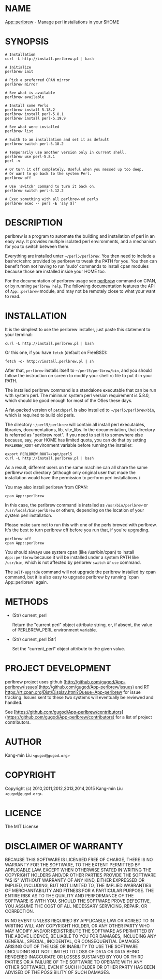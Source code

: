 # NAME

[App::perlbrew](https://metacpan.org/pod/App::perlbrew) - Manage perl installations in your $HOME

# SYNOPSIS

    # Installation
    curl -L http://install.perlbrew.pl | bash

    # Initialize
    perlbrew init

    # Pick a preferred CPAN mirror
    perlbrew mirror

    # See what is available
    perlbrew available

    # Install some Perls
    perlbrew install 5.18.2
    perlbrew install perl-5.8.1
    perlbrew install perl-5.19.9

    # See what were installed
    perlbrew list

    # Swith to an installation and set it as default
    perlbrew switch perl-5.18.2

    # Temporarily use another version only in current shell.
    perlbrew use perl-5.8.1
    perl -v

    # Or turn it off completely. Useful when you messed up too deep.
    # Or want to go back to the system Perl.
    perlbrew off

    # Use 'switch' command to turn it back on.
    perlbrew switch perl-5.12.2

    # Exec something with all perlbrew-ed perls
    perlbrew exec -- perl -E 'say $]'

# DESCRIPTION

perlbrew is a program to automate the building and installation of perl in an
easy way. It provides multiple isolated perl environments, and a mechanism
for you to switch between them.

Everything are installed unter `~/perl5/perlbrew`. You then need to include a
bashrc/cshrc provided by perlbrew to tweak the PATH for you. You then can
benefit from not having to run 'sudo' commands to install
cpan modules because those are installed inside your HOME too.

For the documentation of perlbrew usage see [perlbrew](https://metacpan.org/pod/perlbrew) command
on CPAN, or by running `perlbrew help`. The following documentation
features the API of `App::perlbrew` module, and may not be remotely
close to what your want to read.

# INSTALLATION

It is the simplest to use the perlbrew installer, just paste this statement to
your terminal:

    curl -L http://install.perlbrew.pl | bash

Or this one, if you have `fetch` (default on FreeBSD):

    fetch -o- http://install.perlbrew.pl | sh

After that, `perlbrew` installs itself to `~/perl5/perlbrew/bin`, and you
should follow the instruction on screen to modify your shell rc file to put it
in your PATH.

The installed perlbrew command is a standalone executable that can be run with
system perl. The minimum system perl version requirement is 5.8.0, which should
be good enough for most of the OSes these days.

A fat-packed version of `patchperl` is also installed to
`~/perl5/perlbrew/bin`, which is required to build old perls.

The directory `~/perl5/perlbrew` will contain all install perl executables,
libraries, documentations, lib, site\_libs. In the documentation, that directory
is referred as "perlbrew root". If you need to set it to somewhere else because,
say, your HOME has limited quota, you can do that by setting `PERLBREW_ROOT`
environment variable before running the installer:

    export PERLBREW_ROOT=/opt/perl5
    curl -L http://install.perlbrew.pl | bash

As a result, different users on the same machine can all share the same perlbrew
root directory (although only original user that made the installation would
have the permission to perform perl installations.)

You may also install perlbrew from CPAN:

    cpan App::perlbrew

In this case, the perlbrew command is installed as `/usr/bin/perlbrew` or
`/usr/local/bin/perlbrew` or others, depending on the location of your system
perl installation.

Please make sure not to run this with one of the perls brewed with
perlbrew. It's the best to turn perlbrew off before you run that, if you're
upgrading.

    perlbrew off
    cpan App::perlbrew

You should always use system cpan (like /usr/bin/cpan) to install
`App::perlbrew` because it will be installed under a system PATH like
`/usr/bin`, which is not affected by perlbrew `switch` or `use` command.

The `self-upgrade` command will not upgrade the perlbrew installed by cpan
command, but it is also easy to upgrade perlbrew by running \`cpan App::perlbrew\`
again.

# METHODS

- (Str) current\_perl

    Return the "current perl" object attribute string, or, if absent, the value of
    PERLBREW\_PERL environment variable.

- (Str) current\_perl (Str)

    Set the "current\_perl" object attribute to the given value.

# PROJECT DEVELOPMENT

perlbrew project uses github
[http://github.com/gugod/App-perlbrew/issues](http://github.com/gugod/App-perlbrew/issues) and RT
<https://rt.cpan.org/Dist/Display.html?Queue=App-perlbrew> for issue
tracking. Issues sent to these two systems will eventually be reviewed
and handled.

See [https://github.com/gugod/App-perlbrew/contributors](https://github.com/gugod/App-perlbrew/contributors) for a list
of project contributors.

# AUTHOR

Kang-min Liu  `<gugod@gugod.org>`

# COPYRIGHT

Copyright (c) 2010,2011,2012,2013,2014,2015 Kang-min Liu `<gugod@gugod.org>`.

# LICENCE

The MIT License

# DISCLAIMER OF WARRANTY

BECAUSE THIS SOFTWARE IS LICENSED FREE OF CHARGE, THERE IS NO WARRANTY
FOR THE SOFTWARE, TO THE EXTENT PERMITTED BY APPLICABLE LAW. EXCEPT WHEN
OTHERWISE STATED IN WRITING THE COPYRIGHT HOLDERS AND/OR OTHER PARTIES
PROVIDE THE SOFTWARE "AS IS" WITHOUT WARRANTY OF ANY KIND, EITHER
EXPRESSED OR IMPLIED, INCLUDING, BUT NOT LIMITED TO, THE IMPLIED
WARRANTIES OF MERCHANTABILITY AND FITNESS FOR A PARTICULAR PURPOSE. THE
ENTIRE RISK AS TO THE QUALITY AND PERFORMANCE OF THE SOFTWARE IS WITH
YOU. SHOULD THE SOFTWARE PROVE DEFECTIVE, YOU ASSUME THE COST OF ALL
NECESSARY SERVICING, REPAIR, OR CORRECTION.

IN NO EVENT UNLESS REQUIRED BY APPLICABLE LAW OR AGREED TO IN WRITING
WILL ANY COPYRIGHT HOLDER, OR ANY OTHER PARTY WHO MAY MODIFY AND/OR
REDISTRIBUTE THE SOFTWARE AS PERMITTED BY THE ABOVE LICENCE, BE
LIABLE TO YOU FOR DAMAGES, INCLUDING ANY GENERAL, SPECIAL, INCIDENTAL,
OR CONSEQUENTIAL DAMAGES ARISING OUT OF THE USE OR INABILITY TO USE
THE SOFTWARE (INCLUDING BUT NOT LIMITED TO LOSS OF DATA OR DATA BEING
RENDERED INACCURATE OR LOSSES SUSTAINED BY YOU OR THIRD PARTIES OR A
FAILURE OF THE SOFTWARE TO OPERATE WITH ANY OTHER SOFTWARE), EVEN IF
SUCH HOLDER OR OTHER PARTY HAS BEEN ADVISED OF THE POSSIBILITY OF
SUCH DAMAGES.
